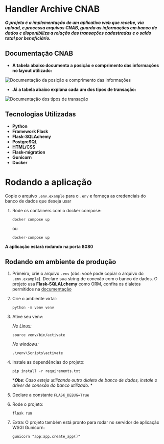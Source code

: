 # Handler Archive CNAB

***O projeto é a implementação de um aplicativo web que recebe, via upload, e processa arquivos CNAB, guarda as informações em banco de dados e disponibiliza a relação das transações cadastradas e o saldo total por beneficiário.***


## Documentação CNAB

- **A tabela abaixo documenta a posição e comprimento das informações no layout utilizado:**

![Documentação da posição e comprimento das informações](https://conteudo-kenzie-fullstack.vercel.app/modulo_6/desafio_backend/img/documentacao_cnab.png)

- **Já a tabela abaixo explana cada um dos tipos de transação:**

![Documentação dos tipos de transação](https://conteudo-kenzie-fullstack.vercel.app/modulo_6/desafio_backend/img/tipo_transacao.png)

## Tecnologias Utilizadas

- **Python**
- **Framework Flask**
- **Flask-SQLAchemy**
- **PostgreSQL**
- **HTML/CSS**
- **Flask-migration**
- **Gunicorn**
- **Docker**


# Rodando a aplicação

Copie o arquivo  `.env.example` para o `.env` e forneça as credenciais do banco de dados que deseja usar

1. Rode os containers com o docker compose:
	```
	docker compose up
	```
	ou

	```
	docker-compose up
	```

**A aplicação estará rodando na porta 8080**

## Rodando em ambiente de produção

1. Primeiro, crie o arquivo `.env` (obs: você pode copiar o arquivo do `.env.example`). Declare sua string de conexão com o banco de dados. O projeto usa **Flask-SQLALchemy** como ORM, confira os dialetos permitidos na [documentação](https://flask-sqlalchemy.palletsprojects.com/en/3.0.x/)

2.  Crie o ambiente virtal:

	```
	python -m venv venv
	```
3. Ative seu venv:

	 *No Linux:*
	```
	source venv/bin/activate
	```
	*No windows:*
	```
	.\venv\Scripts\activate
	```
4. Instale as dependências do projeto: 
	```
	pip install -r requirements.txt
	```
	****Obs**: Caso esteja utilizando outro dialeto de banco de dados, instale o driver de conexão do banco utilizado.* *

5. Declare a constante  `FLASK_DEBUG=True`

6. Rode o projeto:
	```
	flask run
	```
7. Extra: O projeto também está pronto para rodar no servidor de aplicação WSGI Gunicorn:
	```
	gunicorn "app:app.create_app()"
	```
